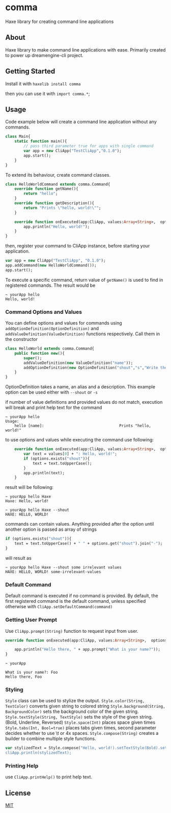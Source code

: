 # comma

Haxe library for creating command line applications

## About

Haxe library to make command line applications with ease. Primarily created to power up dreamengine-cli project.

## Getting Started

Install it with `haxelib install comma`

then you can use it with `import comma.*`;

## Usage

Code example below will create a command line application without any commands.

```haxe
class Main{
    static function main(){
        // pass third parameter true for apps with single command
        var app = new CliApp("TestCliApp","0.1.0");
        app.start();
    }
}
```

To extend its behaviour, create command classes.

```haxe
class HelloWorldCommand extends comma.Command{
    override function getName(){
        return "hello";
    }
    override function getDescription(){
        return "Prints \"hello, world!\"";
    }

    override function onExecuted(app:CliApp, values:Array<String>,  options:ParsedOptions){
        app.println("Hello, world!");
    }
}
```

then, register your command to CliApp instance, before starting your application.

```haxe
var app = new CliApp("TestCliApp", "0.1.0");
app.addCommand(new HelloWorldCommand());
app.start();
```

To execute a specific command, return value of `getName()` is used to find in registered commands. The result would be

```text
~ yourApp hello
Hello, world!
```

### Command Options and Values

You can define options and values for commands using `addOptionDefinition(OptionDefinition)` and `addValueDefinition(ValueDefinition)` functions respectively. Call them in the constructor

```haxe
class HelloWorld extends comma.Command{
    public function new(){
        super();
        addValueDefinition(new ValueDefinition("name"));
        addOptionDefinition(new OptionDefinition("shout","s","Write the name with capital letters"));
    }
}
```

OptionDefinition takes a name, an alias and a description. This example option can be used either with `--shout` or `-s`

if number of value definitions and provided values do not match, execution will break and print help text for the command

```text
~ yourApp hello
Usage:
    hello [name]:                                 Prints "hello, world!"
```

to use options and values while executing the command use following:

```haxe
    override function onExecuted(app:CliApp, values:Array<String>,  options:ParsedOptions){
        var text = values[0] + ": Hello, world!";
        if (options.exists("shout")){
            text = text.toUpperCase();
        }
        app.println(text);
    }
```

result will be following:

```text
~ yourApp hello Haxe
Haxe: Hello, world!

~ yourApp hello Haxe --shout
HAXE: HELLO, WORLD!
```

commands can contain values. Anything provided after the option until another option is passed as array of strings

```haxe
if (options.exists("shout")){
    text = text.toUpperCase() + " " + options.get("shout").join("-");
}
```

will result as

```text
~ yourApp hello Haxe --shout some irrelevant values
HAXE: HELLO, WORLD! some-irrelevant-values
```

### Default Command

Default command is executed if no command is provided. By default, the first registered command is the default command, unless specified otherwise with `CliApp.setDefaultCommand(command)`


### Getting User Prompt

Use `CliApp.prompt(String)` function to request input from user.

```haxe
override function onExecuted(app:CliApp, values:Array<String>,  options:ParsedOptions){

    app.println("Hello there, " + app.prompt("What is your name?"));
}
```

```text
~ yourApp

What is your name?: Foo
Hello there, Foo
```

### Styling

`Style` class can be used to stylize the output.
`Style.color(String, TextColor)` converts given string to colored string
`Style.background(String, BackgroundColor)` sets the background color of the given string.
`Style.textStyle(String, TextStyle)` sets the style of the given string. (Bold, Underline, Reversed)
`Style.space(Int)` places space given times
`Style.tabs(Int, Bool=true)` places tabs given times, second parameter decides whether to use \t or 4x spaces.
`Style.compose(String)` creates a builder to combine multiple style functions. 

```haxe
var stylizedText = Style.compose("Hello, world!).setTextStyle(Bold).setTextColor(Red).setBackgroundColor(Blue).build();
cliApp.println(stylizedText);
```

### Printing Help

use `CliApp.printHelp()` to print help text.

## License

[MIT](https://github.com/metincetin/comma/blob/main/LICENSE)
